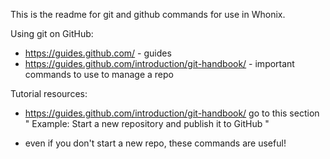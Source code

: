 This is the readme for git and github commands for use in Whonix.

Using git on GitHub:
* https://guides.github.com/ - guides
* https://guides.github.com/introduction/git-handbook/ - important commands to use to manage a repo

Tutorial resources:
* https://guides.github.com/introduction/git-handbook/
go to this section " Example: Start a new repository and publish it to GitHub "
- even if you don't start a new repo, these commands are useful!
